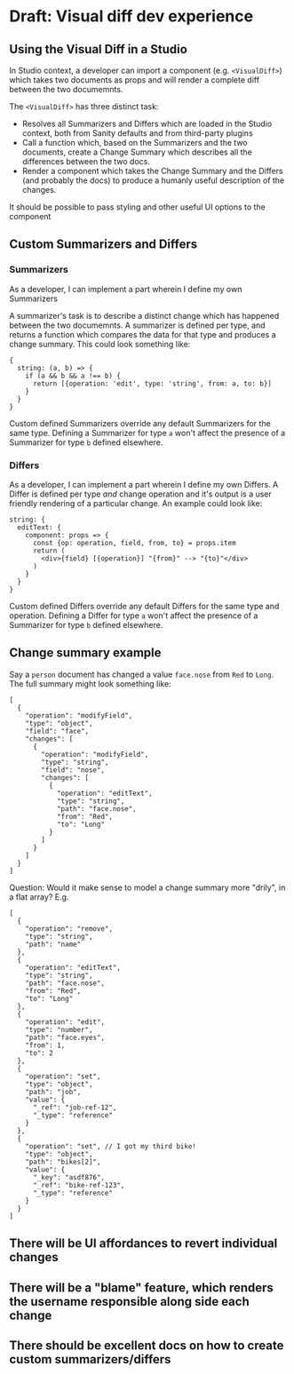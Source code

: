 # Draft: Visual diff dev experience

## Using the Visual Diff in a Studio

In Studio context, a developer can import a component (e.g. `<VisualDiff>`) which takes two documents as props and will render a complete diff between the two documemnts.

The `<VisualDiff>` has three distinct task:
  - Resolves all Summarizers and Differs which are loaded in the Studio context, both from Sanity defaults and from third-party plugins
  - Call a function which, based on the Summarizers and the two documents, create a Change Summary which describes all the differences between the two docs.
  - Render a component which takes the Change Summary and the Differs (and probably the docs) to produce a humanly useful description of the changes.

It should be possible to pass styling and other useful UI options to the <VisualDiff> component


## Custom Summarizers and Differs

### Summarizers

As a developer, I can implement a part wherein I define my own Summarizers

A summarizer's task is to describe a distinct change which has happened between the two documemnts. A summarizer is defined per type, and returns a function which compares the data for that type and produces a change summary. This could look something like:

```
{
  string: (a, b) => {
    if (a && b && a !== b) {
      return [{operation: 'edit', type: 'string', from: a, to: b}]
    }
  }
}
```

Custom defined Summarizers override any default Summarizers for the same type. Defining a Summarizer for type `a` won't affect the presence of a Summarizer for type `b` defined elsewhere.

### Differs

As a developer, I can implement a part wherein I define my own Differs. A Differ is defined per type _and_ change operation and it's output is a user friendly rendering of a particular change. An example could look like:


```
string: {
  editText: {
    component: props => {
      const {op: operation, field, from, to} = props.item
      return (
        <div>{field} [{operation}] "{from}" --> "{to}"</div>
      )
    }
  }
}
```

Custom defined Differs override any default Differs for the same type and operation. Defining a Differ for type `a` won't affect the presence of a Summarizer for type `b` defined elsewhere.



## Change summary example

Say a `person` document has changed a value `face.nose` from `Red` to `Long`. The full summary might look something like:

```
[
  {
    "operation": "modifyField",
    "type": "object",
    "field": "face",
    "changes": [
      {
        "operation": "modifyField",
        "type": "string",
        "field": "nose",
        "changes": [
          {
            "operation": "editText",
            "type": "string",
            "path": "face.nose",
            "from": "Red",
            "to": "Long"
          }
        ]
      }
    ]
  }
]
```

Question: Would it make sense to model a change summary more "drily", in a flat array? E.g.

```
[
  {
    "operation": "remove",
    "type": "string",
    "path": "name"
  },
  {
    "operation": "editText",
    "type": "string",
    "path": "face.nose",
    "from": "Red",
    "to": "Long"
  },
  {
    "operation": "edit",
    "type": "number",
    "path": "face.eyes",
    "from": 1,
    "to": 2
  },
  {
    "operation": "set",
    "type": "object",
    "path": "job",
    "value": {
      "_ref": "job-ref-12",
      "_type": "reference"
    }
  },
  {
    "operation": "set", // I got my third bike!
    "type": "object",
    "path": "bikes[2]",
    "value": {
      "_key": "asdf876",
      "_ref": "bike-ref-123",
      "_type": "reference"
    }
  }
]
```


## There will be UI affordances to revert individual changes

## There will be a "blame" feature, which renders the username responsible along side each change

## There should be excellent docs on how to create custom summarizers/differs


